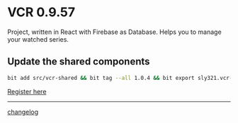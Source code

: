 # VCR 0.9.57

Project, written in React with Firebase as Database.
Helps you to manage your watched series.

## Update the shared components

```bash
bit add src/vcr-shared && bit tag --all 1.0.4 && bit export sly321.vcr-shared
```

[Register here](http://tv.slyox.de/)

---

[changelog](https://github.com/Sly321/vcr/blob/master/changelog.md)